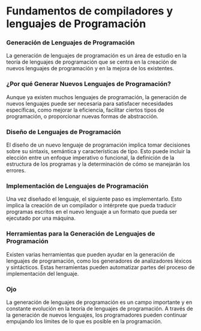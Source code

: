 # Fundamentos de compiladores y lenguajes de Programación


### Generación de Lenguajes de Programación



La generación de lenguajes de programación es un área de estudio en la teoría de lenguajes de programación que se centra en la creación de nuevos lenguajes de programación y en la mejora de los existentes. 

### ¿Por qué Generar Nuevos Lenguajes de Programación?

Aunque ya existen muchos lenguajes de programación, la generación de nuevos lenguajes puede ser necesaria para satisfacer necesidades específicas, como mejorar la eficiencia, facilitar ciertos tipos de programación, o proporcionar nuevas formas de abstracción.

### Diseño de Lenguajes de Programación

El diseño de un nuevo lenguaje de programación implica tomar decisiones sobre su sintaxis, semántica y características de tipo. Esto puede incluir la elección entre un enfoque imperativo o funcional, la definición de la estructura de los programas y la determinación de cómo se manejarán los errores.

### Implementación de Lenguajes de Programación

Una vez diseñado el lenguaje, el siguiente paso es implementarlo. Esto implica la creación de un compilador o intérprete que pueda traducir programas escritos en el nuevo lenguaje a un formato que pueda ser ejecutado por una máquina.

### Herramientas para la Generación de Lenguajes de Programación

Existen varias herramientas que pueden ayudar en la generación de lenguajes de programación, como los generadores de analizadores léxicos y sintácticos. Estas herramientas pueden automatizar partes del proceso de implementación del lenguaje.

### Ojo

La generación de lenguajes de programación es un campo importante y en constante evolución en la teoría de lenguajes de programación. A través de la generación de nuevos lenguajes, los programadores pueden continuar empujando los límites de lo que es posible en la programación.
